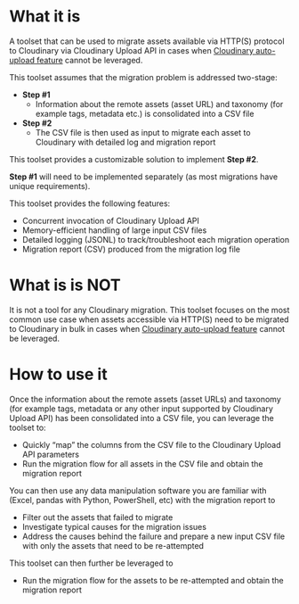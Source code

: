 # What it is
A toolset that can be used to migrate assets available via HTTP(S) protocol to Cloudinary via Cloudinary Upload API in cases when [Cloudinary auto-upload feature](https://cloudinary.com/documentation/fetch_remote_images#auto_upload_remote_files) cannot be leveraged.

This toolset assumes that the migration problem is addressed two-stage:
- **Step #1**
  * Information about the remote assets (asset URL) and taxonomy (for example tags, metadata etc.) is consolidated into a CSV file
- **Step #2**
  * The CSV file is then used as input to migrate each asset to Cloudinary with detailed log and migration report

This toolset provides a customizable solution to implement **Step #2**.

**Step #1** will need to be implemented separately (as most migrations have unique requirements).

This toolset provides the following features:
- Concurrent invocation of Cloudinary Upload API
- Memory-efficient handling of large input CSV files
- Detailed logging (JSONL) to track/troubleshoot each migration operation
- Migration report (CSV) produced from the migration log file


# What is is NOT

It is not a tool for any Cloudinary migration. This toolset focuses on the most common use case when assets accessible via HTTP(S) need to be migrated to Cloudinary in bulk in cases when [Cloudinary auto-upload feature](https://cloudinary.com/documentation/fetch_remote_images#auto_upload_remote_files) cannot be leveraged.

# How to use it

Once the information about the remote assets (asset URLs) and taxonomy (for example tags, metadata or any other input supported by Cloudinary Upload API) has been consolidated into a CSV file, you can leverage the toolset to:
- Quickly “map” the columns from the CSV file to the Cloudinary Upload API parameters
- Run the migration flow for all assets in the CSV file and obtain the migration report

You can then use any data manipulation software you are familiar with (Excel, pandas with Python, PowerShell, etc) with the migration report to
- Filter out the assets that failed to migrate
- Investigate typical causes for the migration issues
- Address the causes behind the failure and prepare a new input CSV file with only the assets that need to be re-attempted

This toolset can then further be leveraged to
- Run the migration flow for the assets to be re-attempted and obtain the migration report
